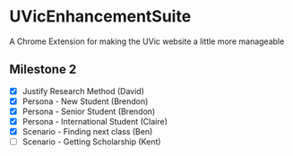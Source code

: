 # UVicEnhancementSuite

A Chrome Extension for making the UVic website a little more manageable

## Milestone 2

* [x] Justify Research Method (David)
* [x] Persona - New Student (Brendon)
* [x] Persona - Senior Student (Brendon)
* [x] Persona - International Student (Claire)
* [x] Scenario - Finding next class (Ben)
* [ ] Scenario - Getting Scholarship (Kent)
